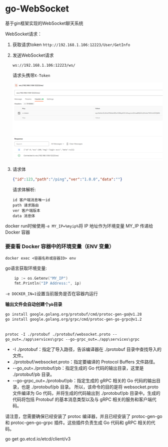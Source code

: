 # go-WebSocket
基于gin框架实现的WebSocket聊天系统

WebSocket请求：

1. 获取请求token `http://192.168.1.106:12223/User/GetInfo`

2. 发送WebSocket请求
    ```
    ws://192.168.1.106:12223/ws/
    ```
    请求头携带`X-Token`

    ![Img](https://raw.githubusercontent.com/liutongke/Image-Hosting/master/images/yank-note-picgo-img-20230613013752.png)

3. 请求体
    ```json
    {"id":123,"path":"/ping","ver":"1.0.0","data":""}
    ```

    请求体解析:
    ```
    id 客户端消息唯一id
    path 请求路由
    ver 客户端版本
    data 消息体
    ```
    
docker run时候使用`-e MY_IP=%myip%`将 IP 地址作为环境变量 MY_IP 传递给 Docker 容器

### 要查看 Docker 容器中的环境变量（ENV 变量）
```
docker exec <容器名称或容器ID> env
```

go语言获取环境变量:

```go
	ip := os.Getenv("MY_IP")
	fmt.Println("IP Address:", ip)
```

`-e DOCKER_IN=1`设置当前服务是否在容器内运行


**输出文件会自动创建个`pb`目录**
```
go install google.golang.org/protobuf/cmd/protoc-gen-go@v1.28
go install google.golang.org/grpc/cmd/protoc-gen-go-grpc@v1.2


protoc -I ./protobuf ./protobuf/websocket.proto --go_out=./app\services\grpc --go-grpc_out=./app\services\grpc
```

- -I ./protobuf：指定了导入路径，告诉编译器在 ./protobuf 目录中查找导入的文件。
- ./protobuf/websocket.proto：指定要编译的 Protocol Buffers 文件路径。
- --go_out=./protobuf/pb：指定生成的 Go 代码的输出目录，这里是 ./protobuf/pb 目录。
- --go-grpc_out=./protobuf/pb：指定生成的 gRPC 相关的 Go 代码的输出目录，也是 ./protobuf/pb 目录。
所以，该命令的目的是将 websocket.proto 文件编译为 Go 代码，并将生成的代码输出到 ./protobuf/pb 目录中。生成的代码将包括 Protobuf 的基本消息类型以及与 gRPC 相关的服务和客户端代码。

请注意，您需要确保已经安装了 protoc 编译器，并且已经安装了 protoc-gen-go 和 protoc-gen-go-grpc 插件。这些插件负责生成 Go 代码和 gRPC 相关的代码。

go get go.etcd.io/etcd/client/v3


